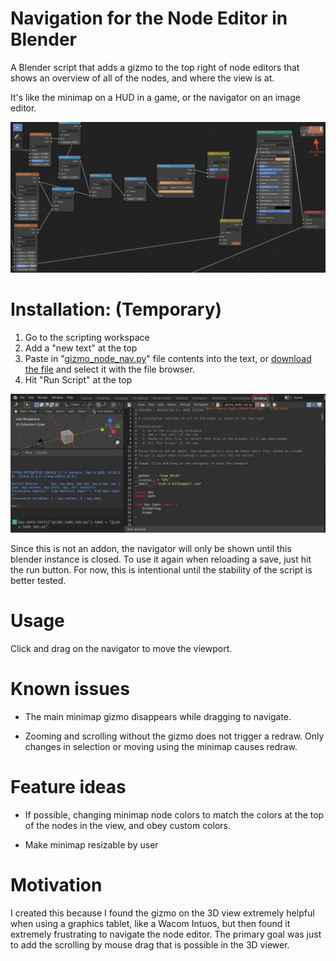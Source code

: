 # Navigation for the Node Editor in Blender
A Blender script that adds a gizmo to the top right of node editors that shows an overview of all of the nodes, and where the view is at.

It's like the minimap on a HUD in a game, or the navigator on an image editor.

![Screenshot of new minimap navigation](https://github.com/echowarp/blender_node_editor_navigation/raw/master/doc/img/NavigationPreviewShader.png "Screenshot of new minimap navigation")

# Installation: (Temporary)
1. Go to the scripting workspace
2. Add a "new text" at the top
3. Paste in "[gizmo_node_nav.py](https://github.com/echowarp/blender_node_editor_navigation/blob/master/gizmo_node_nav.py)" file contents into the text, or [download the file](https://raw.githubusercontent.com/echowarp/blender_node_editor_navigation/master/gizmo_node_nav.py) and select it with the file browser.
4. Hit "Run Script" at the top

![Screenshot showing the described installation steps](https://github.com/echowarp/blender_node_editor_navigation/raw/master/doc/img/InstallationSteps.png "Temporary Installation Steps")

Since this is not an addon, the navigator will only be shown until this blender instance is closed.
To use it again when reloading a save, just hit the run button.
For now, this is intentional until the stability of the script is better tested.

# Usage
Click and drag on the navigator to move the viewport.

# Known issues
* The main minimap gizmo disappears while dragging to navigate.

* Zooming and scrolling without the gizmo does not trigger a redraw.
Only changes in selection or moving using the minimap causes redraw.

# Feature ideas
* If possible, changing minimap node colors to match the colors at the top of the nodes in the view, and obey custom colors.

* Make minimap resizable by user

# Motivation
I created this because I found the gizmo on the 3D view extremely helpful when using a graphics tablet, like a Wacom Intuos, but then found it extremely frustrating to navigate the node editor. The primary goal was just to add the scrolling by mouse drag that is possible in the 3D viewer.
